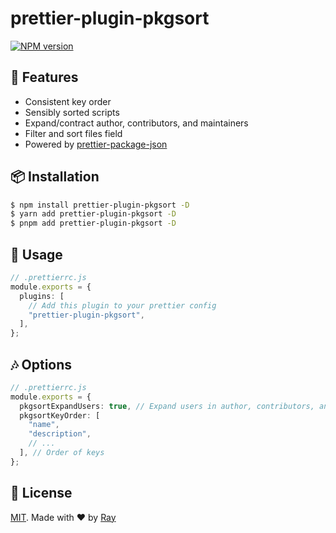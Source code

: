 # prettier-plugin-pkgsort

[![NPM version](https://img.shields.io/npm/v/prettier-plugin-pkgsort?color=a1b858&label=)](https://www.npmjs.com/package/prettier-plugin-pkgsort)

## 💎 Features

- Consistent key order
- Sensibly sorted scripts
- Expand/contract author, contributors, and maintainers
- Filter and sort files field
- Powered by [prettier-package-json](https://github.com/cameronhunter/prettier-package-json)

## 📦 Installation

```bash
$ npm install prettier-plugin-pkgsort -D
$ yarn add prettier-plugin-pkgsort -D
$ pnpm add prettier-plugin-pkgsort -D
```

## 🚀 Usage

```ts
// .prettierrc.js
module.exports = {
  plugins: [
    // Add this plugin to your prettier config
    "prettier-plugin-pkgsort",
  ],
};
```

## 🎶 Options

```ts
// .prettierrc.js
module.exports = {
  pkgsortExpandUsers: true, // Expand users in author, contributors, and maintainers
  pkgsortKeyOrder: [
    "name",
    "description",
    // ...
  ], // Order of keys
};
```

## 📝 License

[MIT](./LICENSE). Made with ❤️ by [Ray](https://github.com/so1ve)
